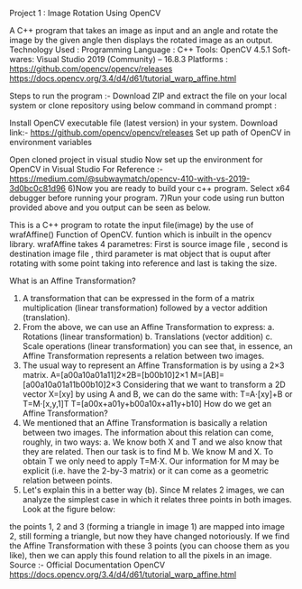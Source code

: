 Project 1 : Image Rotation Using OpenCV

A C++ program that takes an image as input and an angle and rotate the image by the given angle then displays the rotated image as an output.
Technology Used :
Programming Language : C++ 
Tools: OpenCV 4.5.1 
Soft-wares: Visual Studio 2019 (Community) – 16.8.3
Platforms : 
https://github.com/opencv/opencv/releases
https://docs.opencv.org/3.4/d4/d61/tutorial_warp_affine.html


Steps to run the program :-
Download ZIP and extract the file on your local system or clone repository using below command in command prompt :

 
Install OpenCV executable file (latest version) in your system.
Download link:- https://github.com/opencv/opencv/releases
Set up path of OpenCV in environment variables
 
Open cloned project in visual studio
Now set up the environment for OpenCV in Visual Studio 
For Reference :- https://medium.com/@subwaymatch/opencv-410-with-vs-2019-3d0bc0c81d96
     6)Now you are ready to build your c++ program.
	Select x64 debugger before running your program.
7)Run your code using run button provided above and you output can be seen as below.
 


This is a C++ program to rotate the input file(image) by the use of wrafAffine() Function of OpenCV.
funtion which is inbuilt in the opencv library. 
wrafAffine takes 4 parametres: 
First is source image file , 
second is destination image file , 
third parameter is mat object that is ouput after rotating with some point 
taking into reference and last is taking the size.


What is an Affine Transformation?
1.	A transformation that can be expressed in the form of a matrix multiplication (linear transformation) followed by a vector addition (translation).
2.	From the above, we can use an Affine Transformation to express:
a.	Rotations (linear transformation)
b.	Translations (vector addition)
c.	Scale operations (linear transformation)
you can see that, in essence, an Affine Transformation represents a relation between two images.
3.	The usual way to represent an Affine Transformation is by using a 2×3 matrix.
A=[a00a10a01a11]2×2B=[b00b10]2×1
M=[AB]=[a00a10a01a11b00b10]2×3
Considering that we want to transform a 2D vector X=[xy] by using A and B, we can do the same with:
T=A⋅[xy]+B or T=M⋅[x,y,1]T
T=[a00x+a01y+b00a10x+a11y+b10]
How do we get an Affine Transformation?
1.	We mentioned that an Affine Transformation is basically a relation between two images. The information about this relation can come, roughly, in two ways:
a.	We know both X and T and we also know that they are related. Then our task is to find M
b.	We know M and X. To obtain T we only need to apply T=M⋅X. Our information for M may be explicit (i.e. have the 2-by-3 matrix) or it can come as a geometric relation between points.
2.	Let's explain this in a better way (b). Since M relates 2 images, we can analyze the simplest case in which it relates three points in both images. Look at the figure below:
 
the points 1, 2 and 3 (forming a triangle in image 1) are mapped into image 2, still forming a triangle, but now they have changed notoriously. If we find the Affine Transformation with these 3 points (you can choose them as you like), then we can apply this found relation to all the pixels in an image.
Source :-  Official Documentation OpenCV
https://docs.opencv.org/3.4/d4/d61/tutorial_warp_affine.html

